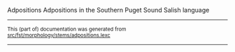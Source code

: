 Adpositions
Adpositions in the Southern Puget Sound Salish language 

* * *

<small>This (part of) documentation was generated from [src/fst/morphology/stems/adpositions.lexc](https://github.com/giellalt/lang-slh/blob/main/src/fst/morphology/stems/adpositions.lexc)</small>

---

